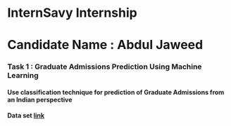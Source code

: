 # InternSavy Internship
# Candidate Name : Abdul Jaweed

### Task 1 : Graduate Admissions Prediction Using Machine Learning 

#### Use classification technique for prediction of Graduate Admissions from an Indian perspective

**Data set [link](https://www.kaggle.com/datasets/mohansacharya/graduate-admissions)**